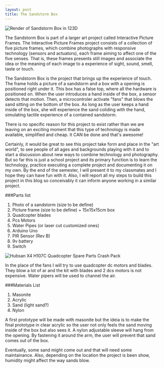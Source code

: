 ```yaml
---
layout: post
title: The Sandstorm Box
---
```


![Render of Sandstorm Box in 123D](../images/sandstorm_box1.png)

The Sandstorm Box is part of a larger art project called Interactive Picture Frames.
The Interactive Picture Frames project consists of a collection of five picture frames, which combine photographs with responsive technology (sensors and actuators), each frame aiming to affect one of the five senses. That is, these frames presents still images and associate the idea or the meaning of each image to a experience of sight, sound, smell, taste or touch.

The Sandstorm Box is the project that brings up the experience of touch. 
The frame holds a picture of a sandstorm and a box with a opening is positioned right under it. This box has a false top, where all the hardware is positioned on. When the user introduces a hand inside of the box, a sensor detects that motion. Then, a microcontroler activate "fans" that blows the sand sitting on the bottom of the box. As long as the user keeps a hand inside of the box, she will experience the sand coliding with the hand, simulating tactile experience of a contained sandstorm.

There is no specific reason for this project to exist rather than we are leaving on an exciting moment that this type of technology is made available, simplified and cheap. It CAN be done and that's awesome!  

Certainly, it would be great to see this project take form and place in the "art world", to see people of all ages and backgrounds playing with it and to start a discussion about new ways to combine technology and photography. But so far this is just a school project and its primary function is to learn the technology, practice executing a complete project and documenting it on my own. 
By the end of the semester, I will present it to my classmates and I hope they can have fun with it.
Also, I will report all my steps to build this project in this blog so conceivably it can inform anyone working in a similar project.


###Parts list
1. Photo of a sandstorm (size to be define)
2. Picture frame (size to be define) + 15x15x15cm box
3. Quadcopter blades
4. Pcs Motors
5. Water Pipes (or laser cut customized ones)
6. Arduino Uno
7. PIR Sensor (Rev B)
8. 9v battery
9. Switch


![Hubsan X4 H107C Quadcopter Spare Parts Crash Pack](../images/blades.jpg)

In the place of the fans I will try to use quadcopter dc motors and blades. They blow a lot of ar and the kit with blades and 2 dcs motors is not expensive. 
Water pipers will be used to channel the air.

###Materials List
1. Masonite
2. Acrylic
3. Sand (light sand?)
4. Nylon

A first prototype will be made with masonite but the ideia is to make the final prototype in clear acrylic so the user not only feels the sand moving inside of the box but also sees it.
A nylon adjustable sleeve will hang from the opening. By fastening it around the arm, the user will prevent that sand comes out of the box.

Eventually, some sand might come out and that will need some maintainance. Also, depending on the location the project is been show, humidity might affect the way sands blow. 


